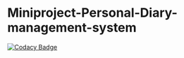 # Miniproject-Personal-Diary-management-system
[![Codacy Badge](https://app.codacy.com/project/badge/Grade/782ef47191474569b5a04bd1f28dfc8f)](https://www.codacy.com/gh/ChaitraBS-1999/Miniproject-Personal-Diary-management-system/dashboard?utm_source=github.com&amp;utm_medium=referral&amp;utm_content=ChaitraBS-1999/Miniproject-Personal-Diary-management-system&amp;utm_campaign=Badge_Grade)

